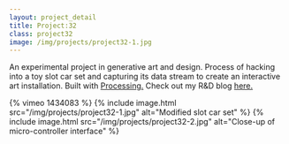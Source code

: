 ```yaml
---
layout: project_detail
title: Project:32
class: project32
image: /img/projects/project32-1.jpg
---
```


An experimental project in generative art and design. Process of hacking into a toy slot car set and capturing its data stream to create an interactive art installation. Built with [Processing.](https://processing.org) Check out my R&D blog [here.](http://project32.wordpress.com)

{% vimeo 1434083 %}
{% include image.html src="/img/projects/project32-1.jpg" alt="Modified slot car set" %}
{% include image.html src="/img/projects/project32-2.jpg" alt="Close-up of micro-controller interface" %}

